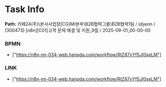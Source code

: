 # Task Info

**Path:** 카페24(주)\본사사업장\[CG]MI본부\B2B협력그룹\B2B협력1팀 / sbjeon / [300473] [n8n][C01]고객 문제 해결 및 지원_9월 / 2025-09-01_00-00-00

### BPMN
- ["https://n8n-mi-034-web.hanpda.com/workflow/RtZ87xYfSJl0seLM"]

### LINK
- ["https://n8n-mi-034-web.hanpda.com/workflow/RtZ87xYfSJl0seLM"]

